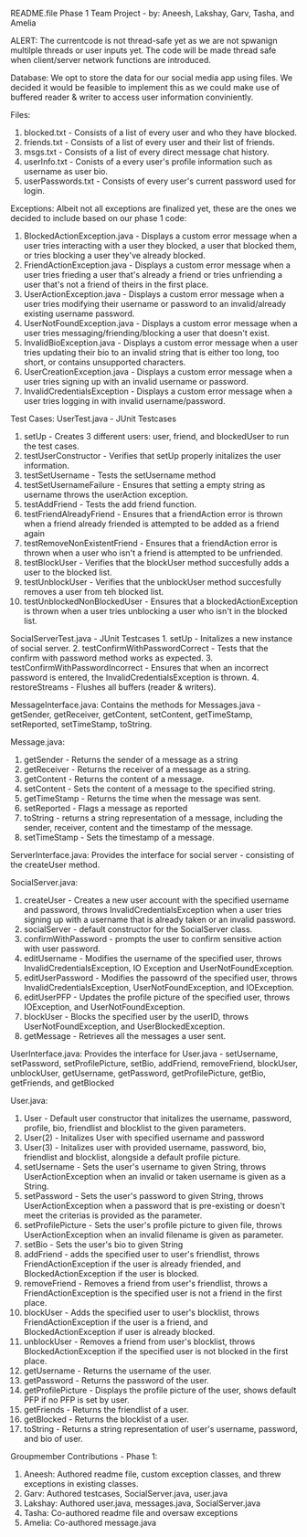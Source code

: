 README.file Phase 1 Team Project - 
by: Aneesh, Lakshay, Garv, Tasha, and Amelia

ALERT: The currentcode is not thread-safe yet as we are not spwanign multilple threads or user inputs yet. The code will be made thread safe when client/server network functions are introduced. 

Database:
We opt to store the data for our social media app using files. We decided it would be feasible to implement this as we could make use of buffered reader & writer to access user information conviniently.

Files:
1. blocked.txt - Consists of a list of every user and who they have blocked.
2. friends.txt - Consists of a list of every user and their list of friends.
3. msgs.txt - Consists of a list of every direct message chat history.
4. userInfo.txt - Conists of a every user's profile information such as username as user bio.
5. userPasswords.txt - Consists of every user's current password used for login.

Exceptions:
Albeit not all exceptions are finalized yet, these are the ones we decided to include based on our phase 1 code:
1. BlockedActionException.java - Displays a custom error message when a user tries interacting with a user they blocked, a user that blocked them, or tries blocking a user they've already blocked.
2. FriendActionException.java - Displays a custom error message when a user tries frieding a user that's already a friend or tries unfriending a user that's not a friend of theirs in the first place.
3. UserActionException.java - Displays a custom error message when a user tries modifying their username or password to an invalid/already existing username password.
4. UserNotFoundException.java - Displays a custom error message when a user tries messaging/friending/blocking a user that doesn't exist.
5. InvalidBioException.java - Displays a custom error message when a user tries updating their bio to an invalid string that is either too long, too short, or contains unsupported characters.
6. UserCreationException.java - Displays a custom error message when a user tries signing up with an invalid username or password.
7. InvalidCredentialsException - Displays a custom error message when a user tries logging in with invalid username/password.

Test Cases: 
  UserTest.java - JUnit Testcases
   1. setUp - Creates 3 different users: user, friend, and blockedUser to run the test cases.
   2. testUserConstructor - Verifies that setUp properly initalizes the user information.
   3. testSetUsername - Tests the setUsername method
   4. testSetUsernameFailure - Ensures that setting a empty string as username throws the userAction exception.
   5. testAddFriend - Tests the add friend function.
   6. testFriendAlreadyFriend - Ensures that a friendAction error is thrown when a friend already friended is attempted to be added as a friend again
   7. testRemoveNonExistentFriend - Ensures that a friendAction error is thrown when a user who isn't a friend is attempted to be unfriended.
   8. testBlockUser - Verifies that the blockUser method succesfully adds a user to the blocked list.
   9. testUnblockUser - Verifies that the unblockUser method succesfully removes a user from teh blocked list.
   10. testUnblockedNonBlockedUser - Ensures that a blockedActionException is thrown when a user tries unblocking a user who isn't in the blocked list.

   SocialServerTest.java - JUnit Testcases
     1. setUp - Initalizes a new instance of social server.
     2. testConfirmWithPasswordCorrect - Tests that the confirm with password method works as expected. 
     3. testConfirmWithPasswordIncorrect - Ensures that when an incorrect password is entered, the InvalidCredentialsException is thrown.
     4. restoreStreams - Flushes all buffers (reader & writers).
     
MessageInterface.java: 
  Contains the methods for Messages.java - getSender, getReceiver, getContent, setContent, getTimeStamp, setReported, setTimeStamp, toString.
  
Message.java: 
  1. getSender - Returns the sender of a message as a string
  2. getReceiver - Returns the receiver of a message as a string.
  3. getContent - Returns the content of a message.
  4. setContent - Sets the content of a message to the specified string.
  5. getTimeStamp - Returns the time when the message was sent.
  6. setReported - Flags a message as reported
  7. toString - returns a string representation of a message, including the sender, receiver, content and the timestamp of the message.
  8. setTimeStamp - Sets the timestamp of a message. 

ServerInterface.java: 
  Provides the interface for social server - consisting of the createUser method.

SocialServer.java:
  1. createUser - Creates a new user account with the specified username and password, throws InvalidCredentialsException when a user tries signing up with a username that is already taken or an invalid password.
  2. socialServer - default constructor for the SocialServer class.
  3. confirmWithPassword - prompts the user to confirm sensitive action with user password.
  4. editUsername - Modifies the username of the specified user, throws InvalidCredentialsException, IO Exception and UserNotFoundException. 
  5. editUserPassword - Modifies the passowrd of the specified user, throws InvalidCredentialsException, UserNotFoundException, and IOException.
  6. editUserPFP - Updates the profile picture of the specified user, throws IOException, and UserNotFoundException.
  7. blockUser - Blocks the specified user by the userID, throws UserNotFoundException, and UserBlockedException.
  8. getMessage - Retrieves all the messages a user sent. 
  
  UserInterface.java: 
  Provides the interface for User.java - setUsername, setPassword, setProfilePicture, setBio, addFriend, removeFriend, blockUser, unblockUser, getUsername, getPassword, getProfilePicture, getBio, getFriends, and getBlocked

  User.java: 
  1. User - Default user constructor that initalizes the username, password, profile, bio, friendlist and blocklist to the given parameters.
  2. User(2) - Initalizes User with specified username and password
  3. User(3) - Initalizes user with provided username, password, bio, friendlist and blocklist, alongside a default profile picture.
  4. setUsername - Sets the user's username to given String, throws UserActionException when an invalid or taken username is given as a String. 
  5. setPassword - Sets the user's password to given String, throws UserActionException when a password that is pre-existing or doesn't meet the criterias is provided as the parameter.
  6. setProfilePicture - Sets the user's profile picture to given file, throws UserActionException when an invalid filename is given as parameter.
  7. setBio - Sets the user's bio to given String
  8. addFriend - adds the specified user to user's friendlist, throws FriendActionException if the user is already friended, and BlockedActionException if the user is blocked.
  9. removeFriend - Removes a friend from user's friendlist, throws a FriendActionException is the specified user is not a friend in the first place. 
  10. blockUser - Adds the specified user to user's blocklist, throws FriendActionException if the user is a friend, and BlockedActionException if user is already blocked.
  11. unblockUser - Removes a friend from user's blocklist, throws BlockedActionException if the specified user is not blocked in the first place.
  12. getUsername - Returns the username of the user.
  13. getPassword - Returns the password of the user.
  14. getProfilePicture - Displays the profile picture of the user, shows default PFP if no PFP is set by user.
  15. getFriends - Returns the friendlist of a user.
  16. getBlocked - Returns the blocklist of a user.
  17. toString - Returns a string representation of user's username, password, and bio of user. 

Groupmember Contributions - Phase 1:
1. Aneesh: Authored readme file, custom exception classes, and threw exceptions in existing classes.
2. Garv: Authored testcases, SocialServer.java, user.java
3. Lakshay: Authored user.java, messages.java, SocialServer.java
4. Tasha: Co-authored readme file and oversaw exceptions
5. Amelia: Co-authored message.java
